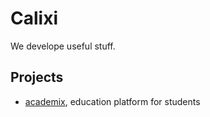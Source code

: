 # Calixi

We develope useful stuff.

## Projects

- [academix](https://github.com/calixi/academix), education platform for students
